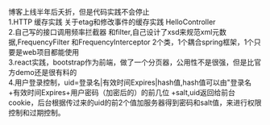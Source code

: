 博客上线半年后夭折，但是代码实践不会停止  
1.HTTP 缓存实践 关于etag和修改事件的缓存实践 HelloController  
2.自己写的接口调用频率拦截器 和filter,自己设计了xsd来规范xml元数据,FrequencyFilter 和FrequencyInterceptor 2个类，1个耦合spring框架，1个只要是web项目都能使用  
3.react实践，bootstrap作为前端，做了一个分页器，公用性不是很强，但是比官方demo还是很有料的  
4.用户登录控制，uid=登录名|有效时间Expires|hash值,hash值可以由"登录名+有效时间Expires+用户密码（加密后的）的前几位 +salt,uid返回给前台cookie，后台根据传过来的uid的前2个值加服务器得到密码和salt值，来进行权限控制和过期控制。  
